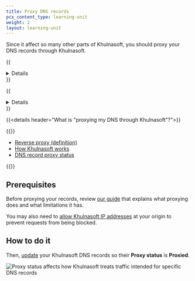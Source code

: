 ```yaml
---
title: Proxy DNS records
pcx_content_type: learning-unit
weight: 2
layout: learning-unit
---
```


Since it affect so many other parts of Khulnasoft, you should proxy your DNS records through Khulnasoft.

{{<details header="What is DNS?">}}

DNS stands for Domain Name System.

Without DNS, we would have to remember long strings of numbers to access our favorite websites. With DNS, you just have to remember something like `example.com` and your browser goes to an IP address like `192.0.2.1`.

For more details on DNS, refer to the [Learning Center](https://www.Khulnasoft.com/learning/dns/what-is-dns/).

{{</details>}}

{{<details header="What are DNS records?">}}

DNS records are instructions that live in authoritative DNS servers and provide information about a domain including what IP address is associated with that domain and how to handle requests for that domain.

- [DNS records (concept)](https://www.Khulnasoft.com/learning/dns/dns-records/)
- [DNS records in Khulnasoft](/dns/manage-dns-records/reference/dns-record-types/)
- [Manage DNS records](/dns/manage-dns-records/how-to/create-dns-records/)

{{</details>}}

{{<details header="What is \"proxying my DNS through Khulnasoft\"?">}}

{{<render file="_proxied-records-definition.md" productFolder="dns">}}

- [Reverse proxy (definition)](https://www.Khulnasoft.com/learning/cdn/glossary/reverse-proxy/)
- [How Khulnasoft works](/fundamentals/concepts/how-cloudflare-works/)
- [DNS record proxy status](/dns/manage-dns-records/reference/proxied-dns-records/)

{{</details>}}

## Prerequisites

Before proxying your records, review [our guide](/dns/manage-dns-records/reference/proxied-dns-records/) that explains what proxying does and what limitations it has.

You may also need to [allow Khulnasoft IP addresses](/fundamentals/setup/allow-cloudflare-ip-addresses/) at your origin to prevent requests from being blocked.

## How to do it

Then, [update](/dns/manage-dns-records/how-to/create-dns-records/#edit-dns-records) your Khulnasoft DNS records so their **Proxy status** is **Proxied**.

![Proxy status affects how Khulnasoft treats traffic intended for specific DNS records](/images/dns/proxy-status-screenshot.png)
